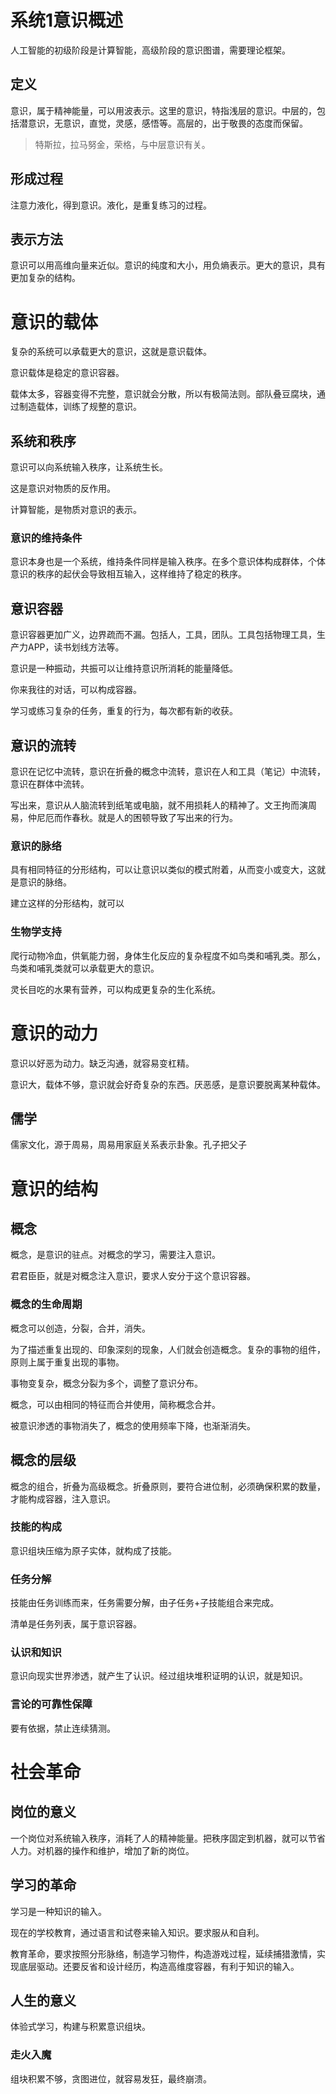 # 系统1意识概述

人工智能的初级阶段是计算智能，高级阶段的意识图谱，需要理论框架。

## 定义

意识，属于精神能量，可以用波表示。这里的意识，特指浅层的意识。中层的，包括潜意识，无意识，直觉，灵感，感悟等。高层的，出于敬畏的态度而保留。

> 特斯拉，拉马努金，荣格，与中层意识有关。

## 形成过程

注意力液化，得到意识。液化，是重复练习的过程。

## 表示方法

意识可以用高维向量来近似。意识的纯度和大小，用负熵表示。更大的意识，具有更加复杂的结构。

# 意识的载体

复杂的系统可以承载更大的意识，这就是意识载体。

意识载体是稳定的意识容器。

载体太多，容器变得不完整，意识就会分散，所以有极简法则。部队叠豆腐块，通过制造载体，训练了规整的意识。

## 系统和秩序

意识可以向系统输入秩序，让系统生长。

这是意识对物质的反作用。

计算智能，是物质对意识的表示。

### 意识的维持条件

意识本身也是一个系统，维持条件同样是输入秩序。在多个意识体构成群体，个体意识的秩序的起伏会导致相互输入，这样维持了稳定的秩序。

## 意识容器

意识容器更加广义，边界疏而不漏。包括人，工具，团队。工具包括物理工具，生产力APP，读书划线方法等。

意识是一种振动，共振可以让维持意识所消耗的能量降低。

你来我往的对话，可以构成容器。

学习或练习复杂的任务，重复的行为，每次都有新的收获。

## 意识的流转

意识在记忆中流转，意识在折叠的概念中流转，意识在人和工具（笔记）中流转，意识在群体中流转。

写出来，意识从人脑流转到纸笔或电脑，就不用损耗人的精神了。文王拘而演周易，仲尼厄而作春秋。就是人的困顿导致了写出来的行为。

### 意识的脉络

具有相同特征的分形结构，可以让意识以类似的模式附着，从而变小或变大，这就是意识的脉络。

建立这样的分形结构，就可以

### 生物学支持

爬行动物冷血，供氧能力弱，身体生化反应的复杂程度不如鸟类和哺乳类。那么，鸟类和哺乳类就可以承载更大的意识。

灵长目吃的水果有营养，可以构成更复杂的生化系统。

# 意识的动力

意识以好恶为动力。缺乏沟通，就容易变杠精。

意识大，载体不够，意识就会好奇复杂的东西。厌恶感，是意识要脱离某种载体。

## 儒学

儒家文化，源于周易，周易用家庭关系表示卦象。孔子把父子

# 意识的结构

## 概念

概念，是意识的驻点。对概念的学习，需要注入意识。

君君臣臣，就是对概念注入意识，要求人安分于这个意识容器。

### 概念的生命周期

概念可以创造，分裂，合并，消失。

为了描述重复出现的、印象深刻的现象，人们就会创造概念。复杂的事物的组件，原则上属于重复出现的事物。

事物变复杂，概念分裂为多个，调整了意识分布。

概念，可以由相同的特征而合并使用，简称概念合并。

被意识渗透的事物消失了，概念的使用频率下降，也渐渐消失。

## 概念的层级

概念的组合，折叠为高级概念。折叠原则，要符合进位制，必须确保积累的数量，才能构成容器，注入意识。

### 技能的构成

意识组块压缩为原子实体，就构成了技能。

### 任务分解

技能由任务训练而来，任务需要分解，由子任务+子技能组合来完成。

清单是任务列表，属于意识容器。

### 认识和知识

意识向现实世界渗透，就产生了认识。经过组块堆积证明的认识，就是知识。

### 言论的可靠性保障

要有依据，禁止连续猜测。

# 社会革命

## 岗位的意义

一个岗位对系统输入秩序，消耗了人的精神能量。把秩序固定到机器，就可以节省人力。对机器的操作和维护，增加了新的岗位。

## 学习的革命

学习是一种知识的输入。

现在的学校教育，通过语言和试卷来输入知识。要求服从和自利。

教育革命，要求按照分形脉络，制造学习物件，构造游戏过程，延续捕猎激情，实现底层驱动。还要反省和设计经历，构造高维度容器，有利于知识的输入。

## 人生的意义

体验式学习，构建与积累意识组块。

### 走火入魔

组块积累不够，贪图进位，就容易发狂，最终崩溃。

